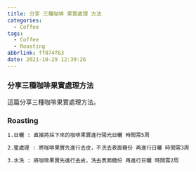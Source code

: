 ```yaml
---
title: 分享 三種咖啡 果實處理 方法
categories:
  - Coffee
tags:
  - Coffee
  - Roasting
abbrlink: ff074f63
date: 2021-10-29 12:39:26
---
```

### 分享三種咖啡果實處理方法
<!--more-->
這篇分享三種咖啡果實處理方法。

### Roasting
```sh
1.日曬 : 直接將採下來的咖啡果實進行陽光日曬 時間需5周

2.蜜處理 : 將咖啡果實先進行去皮，不洗去表面糖份 再進行日曬 時間需3周

3.水洗 : 將咖啡果實先進行去皮，洗去表面糖份 再進行日曬 時間需2周
```
